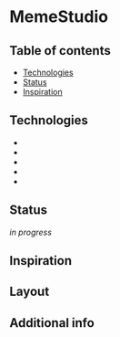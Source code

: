 # MemeStudio


## Table of contents
* [Technologies](#technologies)
* [Status](#status)
* [Inspiration](#inspiration)

## Technologies
* 
* 
* 
* 
* 

## Status
_in progress_ 

## Inspiration

## Layout

## Additional info

